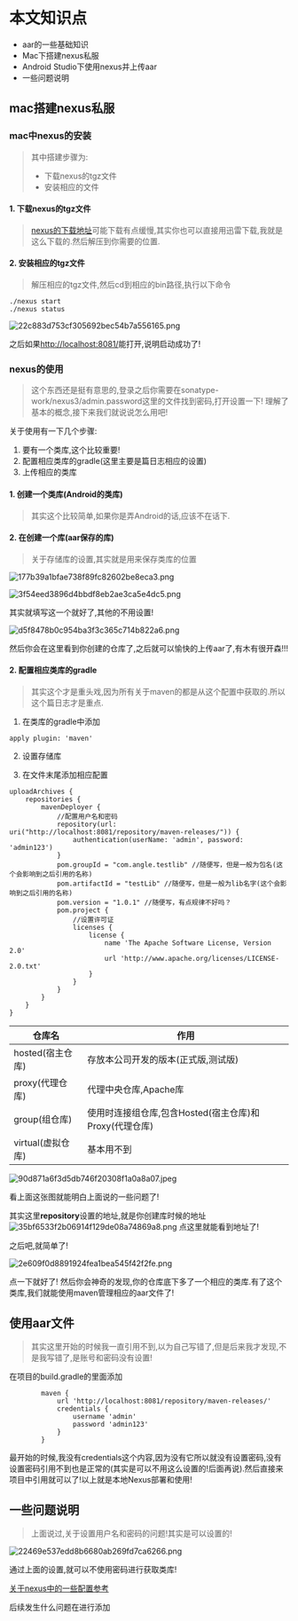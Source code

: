 # 本文知识点
- aar的一些基础知识
- Mac下搭建nexus私服
- Android Studio下使用nexus并上传aar
- 一些问题说明

## mac搭建nexus私服

### mac中nexus的安装
> 其中搭建步骤为:
> - 下载nexus的tgz文件
> - 安装相应的文件

#### 1. 下载nexus的tgz文件
> [nexus的下载地址](https://download.sonatype.com/nexus/3/latest-mac.tgz)可能下载有点缓慢,其实你也可以直接用迅雷下载,我就是这么下载的.然后解压到你需要的位置.

#### 2. 安装相应的tgz文件
> 解压相应的tgz文件,然后cd到相应的bin路径,执行以下命令

```
./nexus start
./nexus status
```

![22c883d753cf305692bec54b7a556165.png](https://github.com/AngleLong/JcenterDemo/images/image_1.png)

之后如果[http://localhost:8081/](http://localhost:8081/)能打开,说明启动成功了!

### nexus的使用
> 这个东西还是挺有意思的,登录之后你需要在sonatype-work/nexus3/admin.password这里的文件找到密码,打开设置一下!
理解了基本的概念,接下来我们就说说怎么用吧!

关于使用有一下几个步骤:
1. 要有一个类库,这个比较重要!
2. 配置相应类库的gradle(这里主要是篇日志相应的设置)
3. 上传相应的类库

#### 1. 创建一个类库(Android的类库)
> 其实这个比较简单,如果你是弄Android的话,应该不在话下.

#### 2. 在创建一个库(aar保存的库)
> 关于存储库的设置,其实就是用来保存类库的位置

![177b39a1bfae738f89fc82602be8eca3.png](https://github.com/AngleLong/JcenterDemo/images/image_2.png)

![3f54eed3896d4bbdf8eb2ae3ca5e4dc5.png](https://github.com/AngleLong/JcenterDemo/images/image_3.png)

其实就填写这一个就好了,其他的不用设置!

![d5f8478b0c954ba3f3c365c714b822a6.png](https://github.com/AngleLong/JcenterDemo/images/image_4.png)

然后你会在这里看到你创建的仓库了,之后就可以愉快的上传aar了,有木有很开森!!!


#### 2. 配置相应类库的gradle 
> 其实这个才是重头戏,因为所有关于maven的都是从这个配置中获取的.所以这个篇日志才是重点.

1. 在类库的gradle中添加
```
apply plugin: 'maven'
```

2. 设置存储库

3. 在文件末尾添加相应配置

```
uploadArchives {
    repositories {
        mavenDeployer {
            //配置用户名和密码
            repository(url: uri("http://localhost:8081/repository/maven-releases/")) {
                authentication(userName: 'admin', password: 'admin123')
            }
            pom.groupId = "com.angle.testlib" //随便写，但是一般为包名(这个会影响到之后引用的名称)
            pom.artifactId = "testLib" //随便写，但是一般为lib名字(这个会影响到之后引用的名称)
            pom.version = "1.0.1" //随便写，有点规律不好吗？
            pom.project {
                //设置许可证
                licenses {
                    license {
                        name 'The Apache Software License, Version 2.0'
                        url 'http://www.apache.org/licenses/LICENSE-2.0.txt'
                    }
                }
            }
        }
    }
}
```

| 仓库名 | 作用 |
| --- | --- |
| hosted(宿主仓库) | 存放本公司开发的版本(正式版,测试版) |
| proxy(代理仓库) | 代理中央仓库,Apache库 |
| group(组仓库) | 使用时连接组仓库,包含Hosted(宿主仓库)和Proxy(代理仓库) |
| virtual(虚拟仓库) | 基本用不到 |


![90d871a6f3d5db746f20308f1a0a8a07.jpeg](https://github.com/AngleLong/JcenterDemo/images/image_5.jpg)

看上面这张图就能明白上面说的一些问题了!

其实这里**repository**设置的地址,就是你创建库时候的地址
![35bf6533f2b06914f129de08a74869a8.png](https://github.com/AngleLong/JcenterDemo/images/image_6.png)
点这里就能看到地址了!

之后吧,就简单了! 

![2e609f0d8891924fea1bea545f42f2fe.png](https://github.com/AngleLong/JcenterDemo/images/image_7.png)

点一下就好了! 然后你会神奇的发现,你的仓库底下多了一个相应的类库.有了这个类库,我们就能使用maven管理相应的aar文件了!

## 使用aar文件
> 其实这里开始的时候我一直引用不到,以为自己写错了,但是后来我才发现,不是我写错了,是账号和密码没有设置!

在项目的build.gradle的里面添加
```
        maven {
            url 'http://localhost:8081/repository/maven-releases/'
            credentials {
                username 'admin'
                password 'admin123'
            }
        }
```

最开始的时候,我没有credentials这个内容,因为没有它所以就没有设置密码,没有设置密码引用不到也是正常的(其实是可以不用这么设置的!后面再说).然后直接来项目中引用就可以了!以上就是本地Nexus部署和使用!



## 一些问题说明
> 上面说过,关于设置用户名和密码的问题!其实是可以设置的!

![22469e537edd8b6680ab269fd7ca6266.png](https://github.com/AngleLong/JcenterDemo/images/image_8.png)

通过上面的设置,就可以不使用密码进行获取类库!

[关于nexus中的一些配置参考](https://blog.csdn.net/yingaizhu/article/details/83007747)

后续发生什么问题在进行添加
